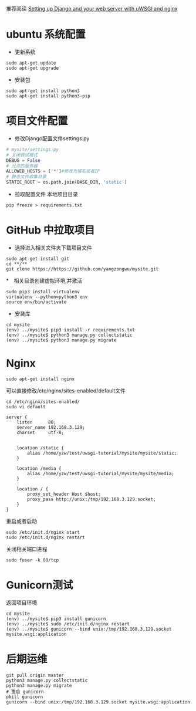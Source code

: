 推荐阅读 [Setting up Django and your web server with uWSGI and nginx](https://uwsgi-docs.readthedocs.io/en/latest/tutorials/Django_and_nginx.html#configure-nginx-for-your-site)
# ubuntu 系统配置
* 更新系统
```
sudo apt-get update
sudo apt-get upgrade
```
* 安装包
```
sudo apt-get install python3
sudo apt-get install python3-pip
```

# 项目文件配置
* 修改Django配置文件settings.py
```python
# mysite/settings.py
# 关闭调试模式
DEBUG = False
# 允许的服务器
ALLOWED_HOSTS = ['*']#修改为域名或者IP
# 静态文件收集目录
STATIC_ROOT = os.path.join(BASE_DIR, 'static')
```
* 拉取配置文件
本地项目目录
```
pip freeze > requirements.txt
```

# GitHub 中拉取项目
* 选择进入相关文件夹下载项目文件
```
sudo apt-get install git
cd **/**
git clone https://https://github.com/yangzongwu/mysite.git
```
*　相关目录创建虚拟环境,并激活
```
sudo pip3 install virtualenv
virtualenv --python=python3 env
source env/bin/activate
```
* 安装库
```
cd mysite
(env) ../mysite$ pip3 install -r requirements.txt
(env) ../mysite$ python3 manage.py collectstatic
(env) ../mysite$ python3 manage.py migrate
```

# Nginx
```
sudo apt-get install nginx
```
可以直接修改/etc/nginx/sites-enabled/default文件
```
cd /etc/nginx/sites-enabled/
sudo vi default
```
```
server {
    listen      80;
    server_name 192.168.3.129;
    charset     utf-8;


    location /static {
        alias /home/yzw/test/uwsgi-tutorial/mysite/mysite/static;
    }

    location /media {
        alias /home/yzw/test/uwsgi-tutorial/mysite/mysite/media;
    }

    location / {
        proxy_set_header Host $host;
        proxy_pass http://unix:/tmp/192.168.3.129.socket;
    }
}
```
重启或者启动
```
sudo /etc/init.d/nginx start
sudo /etc/init.d/nginx restart
```
关闭相关端口进程
```
sudo fuser -k 80/tcp
```

# Gunicorn测试
返回项目环境
```
cd mysite
(env) ../mysite$ pip3 install gunicorn
(env) ../mysite$ sudo /etc/init.d/nginx restart
(env) ../mysite$ gunicorn --bind unix:/tmp/192.168.3.129.socket mysite.wsgi:application
```

# 后期运维
```
git pull origin master
python3 manage.py collectstatic
python3 manage.py migrate
# 重启 gunicorn
pkill gunicorn
gunicorn --bind unix:/tmp/192.168.3.129.socket mysite.wsgi:application
```